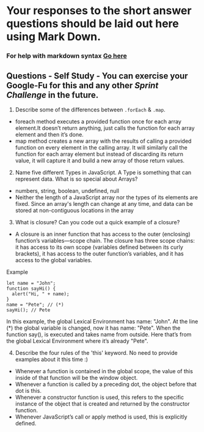 # Your responses to the short answer questions should be laid out here using Mark Down.
### For help with markdown syntax [Go here](https://github.com/adam-p/markdown-here/wiki/Markdown-Cheatsheet)
## Questions - Self Study - You can exercise your Google-Fu for this and any other _Sprint Challenge_ in the future.
1. Describe some of the differences between `.forEach` & `.map`.
- foreach method executes a provided function once for each array element.It doesn’t return anything, just calls the function for each array element and then it’s done. 
- map method creates a new array with the results of calling a provided function on every element in the calling array. It will similarly call the function for each array element but instead of discarding its return value, it will capture it and build a new array of those return values.

2. Name five different Types in JavaScript. A Type is something that can represent data. What is so special about Arrays?
- numbers, string, boolean, undefined, null
- Neither the length of a JavaScript array nor the types of its elements are fixed. Since an array's length can change at any time, and data can be stored at non-contiguous locations in the array

3. What is closure? Can you code out a quick example of a closure?
- A closure is an inner function that has access to the outer (enclosing) function’s variables—scope chain. The closure has three scope chains: it has access to its own scope (variables defined between its curly brackets), it has access to the outer function’s variables, and it has access to the global variables.

Example 
```
let name = "John";
function sayHi() {
  alert("Hi, " + name);
}
name = "Pete"; // (*)
sayHi(); // Pete
```
In this example, the global Lexical Environment has name: "John".
At the line (*) the global variable is changed, now it has name: "Pete".
When the function say(), is executed and takes name from outside. Here that’s from the global Lexical Environment where it’s already "Pete".

4. Describe the four rules of the 'this' keyword. No need to provide examples about it this time :)
- Whenever a function is contained in the global scope, the value of this inside of that function will be the window object.
- Whenever a function is called by a preceding dot, the object before that dot is this.
- Whenever a constructor function is used, this refers to the specific instance of the object that is created and returned by the constructor function.
- Whenever JavaScript’s call or apply method is used, this is explicitly defined.